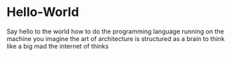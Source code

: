 # Hello-World
Say hello to the world how to do the programming language running on the machine you imagine the art of architecture is structured as a brain to think like a big mad the internet of thinks

